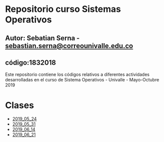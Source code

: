 # Repositorio curso Sistemas Operativos
## Autor: Sebatian Serna - sebastian.serna@correounivalle.edu.co
## código:1832018
Este repositorio contiene los códigos relativos a diferentes actividades
desarrolladas en el curso de Sistema Operativos - Univalle - Mayo-Octubre 2019

# Clases
* [2019_05_24](2019_05_24)
* [2019_05_31](2019_05_31)
* [2019_06_14](2019_06_14)
* [2019_06_21](2019_06_21)
